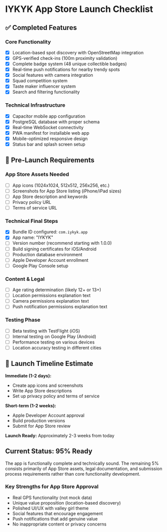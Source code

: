 # IYKYK App Store Launch Checklist

## ✅ Completed Features

### Core Functionality
- [x] Location-based spot discovery with OpenStreetMap integration
- [x] GPS-verified check-ins (100m proximity validation)
- [x] Complete badge system (48 unique collectible badges)
- [x] Real-time push notifications for nearby trendy spots
- [x] Social features with camera integration
- [x] Squad competition system
- [x] Taste maker influencer system
- [x] Search and filtering functionality

### Technical Infrastructure
- [x] Capacitor mobile app configuration
- [x] PostgreSQL database with proper schema
- [x] Real-time WebSocket connectivity
- [x] PWA manifest for installable web app
- [x] Mobile-optimized responsive design
- [x] Status bar and splash screen setup

## 🔧 Pre-Launch Requirements

### App Store Assets Needed
- [ ] App icons (1024x1024, 512x512, 256x256, etc.)
- [ ] Screenshots for App Store listing (iPhone/iPad sizes)
- [ ] App Store description and keywords
- [ ] Privacy policy URL
- [ ] Terms of service URL

### Technical Final Steps
- [x] Bundle ID configured: `com.iykyk.app`
- [x] App name: "IYKYK"
- [ ] Version number (recommend starting with 1.0.0)
- [ ] Build signing certificates for iOS/Android
- [ ] Production database environment
- [ ] Apple Developer Account enrollment
- [ ] Google Play Console setup

### Content & Legal
- [ ] Age rating determination (likely 12+ or 13+)
- [ ] Location permissions explanation text
- [ ] Camera permissions explanation text
- [ ] Push notification permissions explanation text

### Testing Phase
- [ ] Beta testing with TestFlight (iOS)
- [ ] Internal testing on Google Play (Android)
- [ ] Performance testing on various devices
- [ ] Location accuracy testing in different cities

## 🚀 Launch Timeline Estimate

**Immediate (1-2 days):**
- Create app icons and screenshots
- Write App Store descriptions
- Set up privacy policy and terms of service

**Short-term (1-2 weeks):**
- Apple Developer Account approval
- Build production versions
- Submit for App Store review

**Launch Ready:** Approximately 2-3 weeks from today

## Current Status: 95% Ready

The app is functionally complete and technically sound. The remaining 5% consists primarily of App Store assets, legal documentation, and submission process requirements rather than core functionality development.

### Key Strengths for App Store Approval
- Real GPS functionality (not mock data)
- Unique value proposition (location-based discovery)
- Polished UI/UX with valley girl theme
- Social features that encourage engagement
- Push notifications that add genuine value
- No inappropriate content or privacy concerns